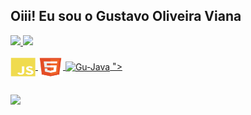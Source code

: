## Oiii! Eu sou o Gustavo Oliveira Viana


 <div>
  <a href="https://github.com/gustavolive0603">
  <img height="180em" src="https://github-readme-stats.vercel.app/api?username=gustavolive0603&show_icons=true&theme=dracula&include_all_commits=true&count_private=true"/>
  <img height="180em" src="https://github-readme-stats.vercel.app/api/top-langs/?username=gustavolive0603&layout=compact&langs_count=7&theme=dracula"/>
</div>

<div style="display: inline_block"><br>
  <img align="center" alt="Gu-Js" height="30" width="40" src="https://raw.githubusercontent.com/devicons/devicon/master/icons/javascript/javascript-plain.svg">
  <img align="center" alt="Gu-HTML" height="30" width="40" src="https://raw.githubusercontent.com/devicons/devicon/master/icons/html5/html5-original.svg">
  <img align="center" alt="Gu-Java" height="30" width="40" src="
            <link rel="stylesheet" href="https://cdn.jsdelivr.net/gh/devicons/devicon@v2.15.1/devicon.min.css">
          ">
</div>
  
  ##
  
    
  <a href = "mailto:gustaolive1234@gmail.com"><img src="https://img.shields.io/badge/-Gmail-%23333?style=for-the-badge&logo=gmail&logoColor=white" target="_blank"></a>
